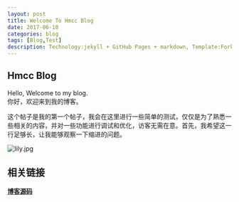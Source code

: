 ```yaml
---
layout: post
title: Welcome To Hmcc Blog
date: 2017-06-10
categories: blog
tags: [Blog,Test]
description: Technology:jekyll + GitHub Pages + markdown, Template:Fork from cnfeat.
---
```



##  Hmcc Blog
Hello, Welcome to my blog.  
你好，欢迎来到我的博客。

这个帖子是我的第一个帖子，我会在这里进行一些简单的测试，仅仅是为了熟悉一些相关的内容，并对一些功能进行调试和优化，访客无需在意。首先，我希望这一行足够长，让我能够观察一下缩进的问题。

![lily.jpg](images/cover_1.jpg)



##  相关链接
**[博客源码](https://github.com/huameicc/blog.io)**
